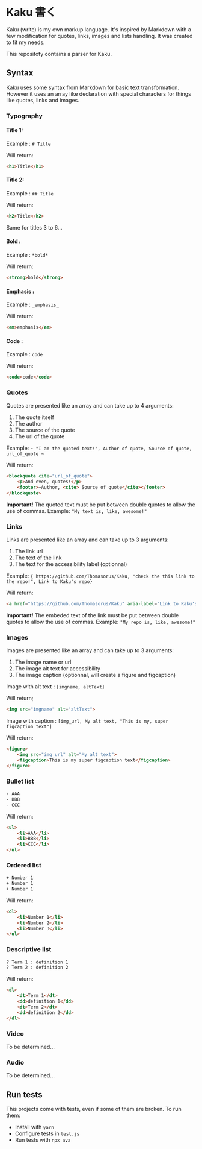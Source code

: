 # Kaku 書く

Kaku (write) is my own markup language. It's inspired by Markdown with a few modification for quotes, links, images and lists handling. It was created to fit my needs.

This repositoty contains a parser for Kaku.

## Syntax

Kaku uses some syntax from Markdown for basic text transformation. However it uses an array like declaration with special characters for things like quotes, links and images.

### Typography

#### Title 1: 

Example : `# Title`

Will return:
```Html
<h1>Title</h1>
```

#### Title 2: 

Example : `## Title`

Will return:
```Html
<h2>Title</h2>
```

Same for titles 3 to 6...

#### Bold : 

Example : `*bold*`

Will return:
```Html
<strong>bold</strong>
```

#### Emphasis : 

Example : `_emphasis_`

Will return:
```Html
<em>emphasis</em>
```

#### Code : 

Example : `code`

Will return:
```Html
<code>code</code>
```

### Quotes

Quotes are presented like an array and can take up to 4 arguments:

1. The quote itself
2. The author
3. The source of the quote
4. The url of the quote

Example: `~ "I am the quoted text!", Author of quote, Source of quote, url_of_quote ~`

Will return:

```Html
<blockquote cite="url_of_quote">
    <p>And even, quotes!</p>
    <footer>—Author, <cite> Source of quote</cite></footer>
</blockquote>
```

**Important!** The quoted text must be put between double quotes to allow the use of commas. Example: `"My text is, like, awesome!"`

### Links

Links are presented like an array and can take up to 3 arguments:

1. The link url
2. The text of the link
3. The text for the accessibility label (optionnal)

Example: `{ https://github.com/Thomasorus/Kaku, "check the this link to the repo!", Link to Kaku's repo}`

Will return:

```Html
<a href="https://github.com/Thomasorus/Kaku" aria-label="Link to Kaku's repo">check the this link to the repo!</a>
```

**Important!** The embeded text of the link must be put between double quotes to allow the use of commas. Example: `"My repo is, like, awesome!"`

### Images

Images are presented like an array and can take up to 3 arguments:

1. The image name or url
2. The image alt text for accessibility
3. The image caption (optionnal, will create a figure and figcaption)

Image with alt text : `[imgname, altText]`

Will return;

```Html
<img src="imgname" alt="altText">
```

Image with caption : `[img_url, My alt text, "This is my, super figcaption text"]` 

Will return:

 ```Html
 <figure>
     <img src="img_url" alt="My alt text">
     <figcaption>This is my super figcaption text</figcaption>
</figure>
 ```

### Bullet list

```html
- AAA
- BBB
- CCC
```

Will return:

```html
<ul>
    <li>AAA</li>
    <li>BBB</li>
    <li>CCC</li>
</ul>
```

### Ordered list

```html
+ Number 1
+ Number 1
+ Number 1
```

Will return:

```html
<ol>
    <li>Number 1</li>
    <li>Number 2</li>
    <li>Number 3</li>
</ol>
```

### Descriptive list

```html
? Term 1 : definition 1
? Term 2 : definition 2
```

Will return:

```html
<dl>
    <dt>Term 1</dt>
    <dd>definition 1</dd>
    <dt>Term 2</dt>
    <dd>definition 2</dd>
</dl>
```

### Video

To be determined...

### Audio

To be determined...

## Run tests

This projects come with tests, even if some of them are broken. To run them:

- Install with `yarn`
- Configure tests in `test.js`
- Run tests with `npx ava`
